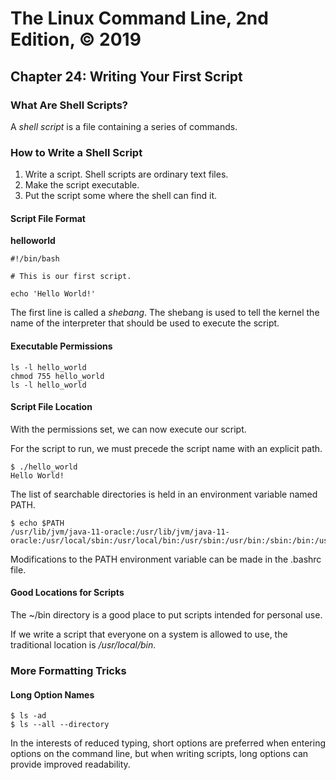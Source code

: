 # The Linux Command Line, 2nd Edition, © 2019

## Chapter 24: Writing Your First Script

### What Are Shell Scripts?

A _shell script_ is a file containing a series of commands.

### How to Write a Shell Script

1. Write a script. Shell scripts are ordinary text files.
2. Make the script executable.
3. Put the script some where the shell can find it.

#### Script File Format

**helloworld**

```
#!/bin/bash

# This is our first script.

echo 'Hello World!'
```

The first line is called a _shebang_. The shebang is used to tell the kernel the name of the interpreter that should be used to execute the script.

#### Executable Permissions

```
ls -l hello_world
chmod 755 hello_world
ls -l hello_world
```

#### Script File Location

With the permissions set, we can now execute our script.

For the script to run, we must precede the script name with an explicit path.

```
$ ./hello_world 
Hello World!
```

The list of searchable directories is held in an environment variable named PATH.

```
$ echo $PATH
/usr/lib/jvm/java-11-oracle:/usr/lib/jvm/java-11-oracle:/usr/local/sbin:/usr/local/bin:/usr/sbin:/usr/bin:/sbin:/bin:/usr/games:/usr/local/games:/snap/bin
```

Modifications to the PATH environment variable can be made in the .bashrc file.

#### Good Locations for Scripts

The ~/bin directory is a good place to put scripts intended for personal use.

If we write a script that everyone on a system is allowed to use, the traditional location is _/usr/local/bin_.

### More Formatting Tricks

#### Long Option Names

```
$ ls -ad
$ ls --all --directory
```

In the interests of reduced typing, short options are preferred when entering options on the command line, but when writing scripts, long options can provide improved readability.